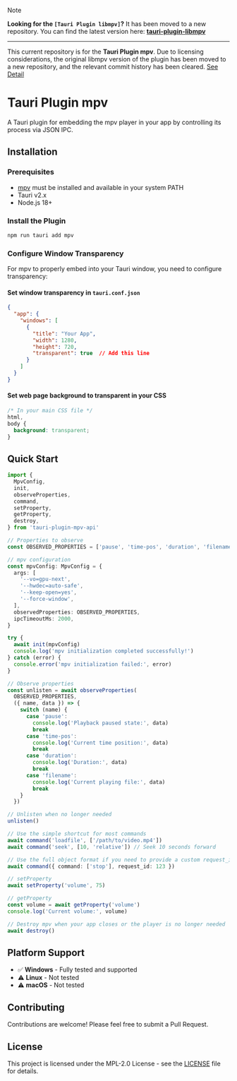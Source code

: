 > [!NOTE]
> **Looking for the `[Tauri Plugin libmpv]`?** It has been moved to a new repository.
> You can find the latest version here: **[tauri-plugin-libmpv](https://github.com/nini22P/tauri-plugin-libmpv)**
>
> ---
> This current repository is for the **Tauri Plugin mpv**. Due to licensing considerations, the original libmpv version of the plugin has been moved to a new repository, and the relevant commit history has been cleared. [See Detail](https://github.com/nini22P/tauri-plugin-libmpv#license)

# Tauri Plugin mpv

A Tauri plugin for embedding the mpv player in your app by controlling its process via JSON IPC.

## Installation

### Prerequisites

- [mpv](https://mpv.io/) must be installed and available in your system PATH
- Tauri v2.x
- Node.js 18+

### Install the Plugin

```bash
npm run tauri add mpv
```

### Configure Window Transparency

For mpv to properly embed into your Tauri window, you need to configure transparency:

#### Set window transparency in `tauri.conf.json`

```json
{
  "app": {
    "windows": [
      {
        "title": "Your App",
        "width": 1280,
        "height": 720,
        "transparent": true  // Add this line
      }
    ]
  }
}
```

#### Set web page background to transparent in your CSS

```css
/* In your main CSS file */
html,
body {
  background: transparent;
}
```

## Quick Start

```typescript
import {
  MpvConfig,
  init,
  observeProperties,
  command,
  setProperty,
  getProperty,
  destroy,
} from 'tauri-plugin-mpv-api'

// Properties to observe
const OBSERVED_PROPERTIES = ['pause', 'time-pos', 'duration', 'filename'] as const

// mpv configuration
const mpvConfig: MpvConfig = {
  args: [
    '--vo=gpu-next',
    '--hwdec=auto-safe',
    '--keep-open=yes',
    '--force-window',
  ],
  observedProperties: OBSERVED_PROPERTIES,
  ipcTimeoutMs: 2000,
}

try {
  await init(mpvConfig)
  console.log('mpv initialization completed successfully!')
} catch (error) {
  console.error('mpv initialization failed:', error)
}

// Observe properties
const unlisten = await observeProperties(
  OBSERVED_PROPERTIES,
  ({ name, data }) => {
    switch (name) {
      case 'pause':
        console.log('Playback paused state:', data)
        break
      case 'time-pos':
        console.log('Current time position:', data)
        break
      case 'duration':
        console.log('Duration:', data)
        break
      case 'filename':
        console.log('Current playing file:', data)
        break
    }
  })

// Unlisten when no longer needed
unlisten()

// Use the simple shortcut for most commands
await command('loadfile', ['/path/to/video.mp4'])
await command('seek', [10, 'relative']) // Seek 10 seconds forward

// Use the full object format if you need to provide a custom request_id
await command({ command: ['stop'], request_id: 123 })

// setProperty
await setProperty('volume', 75)

// getProperty
const volume = await getProperty('volume')
console.log('Current volume:', volume)

// Destroy mpv when your app closes or the player is no longer needed
await destroy()
```

## Platform Support

- ✅ **Windows** - Fully tested and supported
- ⚠️ **Linux** - Not tested
- ⚠️ **macOS** - Not tested

## Contributing

Contributions are welcome! Please feel free to submit a Pull Request.

## License

This project is licensed under the MPL-2.0 License - see the [LICENSE](LICENSE) file for details.
